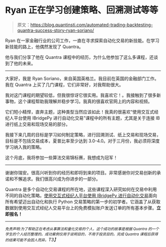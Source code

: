 # Ryan 正在学习创建策略、回溯测试等等

> 原文：<https://blog.quantinsti.com/automated-trading-backtesting-quantra-success-story-ryan-soriano/>

Ryan 在一家金融行业的公司工作，一直在寻求探索自动化交易的新技能。在学习新技能的路上，他偶然发现了 Quantra。

他与我们分享了他在 Quantra 课程中的经历，为什么他参加了这么多课程，还谈到了他的未来。

* * *

大家好，我是 Ryan Soriano，来自英国英格兰。我目前在英国的金融部门工作。我在 Quantra 上买了几门课程，它们非常好，对我帮助很大。

我对这门课程的期望较低，但我很惊讶它很实用。我喜欢它！。我接触到了很多新事物，这个课程帮助我理解并稳步学习。我真的很喜欢官网上的内容和视频。

它们短小精悍，直奔主题，这种类型当然应该如此！我真的很喜欢“使用交互式经纪人平台使用 IBridgePy 进行自动化交易”课程中的所有主题，尤其是关于连接 IB 进行纸上交易和现场交易的部分。

我接下来几周的目标是学习如何制定策略，进行回溯测试、纸上交易和现场交易，目标是不包括交易成本，夏普比率至少达到 3.0-4.0。对于三月份，我必须将深度学习纳入我的策略。

这个月底，我将参加一些算法交易锦标赛，我想成为冠军！

* * *

谢谢你瑞安。很高兴听到你的经历和即将到来的项目。非常感谢你对交易创新的承诺和不懈追求。我们很高兴成为你进步的一部分。

Quantra 是多个自动化交易课程的所在地，这些课程深入研究如何在交易中利用不同的自动化策略。[使用交互式经纪人平台使用 IBridgePy 进行自动化交易](https://quantra.quantinsti.com/course/Automated-Trading-IBridgePY-Interactive-Brokers-Platform)面向所有希望迈出自动化和执行 Python 交易策略的第一步的初学者。它涵盖了从获取数据到使用交互式经纪人交易平台上的免费模拟账户发送订单的所有基本步骤。**立即报名！**

* * *

*<small>免责声明:为了帮助正在考虑从事算法和量化交易的个人，这个成功的故事是根据 Quantra 的一个学生的个人经历整理的。成功案例仅用于说明目的，不用于投资目的。完成 Quantra 课程后获得的结果可能不会因人而异。</small>T3】*